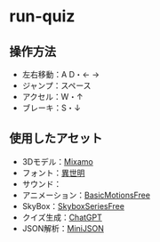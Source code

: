 # run-quiz

## 操作方法
* 左右移動：A D・← →
* ジャンプ：スペース
* アクセル：W・↑
* ブレーキ：S・↓

## 使用したアセット
* 3Dモデル：[Mixamo](https://www.mixamo.com/)  
* フォント：[異世明](https://booth.pm/ja/items/2291468)  
* サウンド：  
* アニメーション：[BasicMotionsFree](https://assetstore.unity.com/account/assets)
* SkyBox：[SkyboxSeriesFree](https://assetstore.unity.com/packages/2d/textures-materials/sky/skybox-series-free-103633)
* クイズ生成：[ChatGPT](https://openai.com/blog/chatgpt)  
* JSON解析：[MiniJSON](https://gist.github.com/darktable/1411710)  
